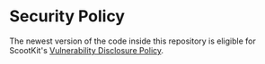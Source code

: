 # Security Policy

The newest version of the code inside this repository is eligible for
ScootKit's [Vulnerability Disclosure Policy](https://scootkit.net/security).